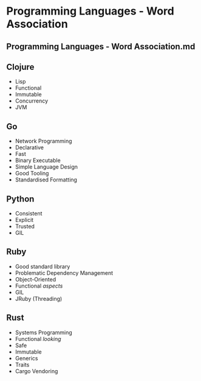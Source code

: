 # Programming Languages - Word Association

## Programming Languages - Word Association.md

## Clojure

- Lisp
- Functional
- Immutable
- Concurrency
- JVM

## Go

- Network Programming
- Declarative
- Fast
- Binary Executable
- Simple Language Design
- Good Tooling
- Standardised Formatting

## Python

- Consistent
- Explicit
- Trusted
- GIL

## Ruby

- Good standard library
- Problematic Dependency Management
- Object-Oriented
- Functional _aspects_
- GIL
- JRuby (Threading)

## Rust

- Systems Programming
- Functional _looking_
- Safe
- Immutable
- Generics
- Traits
- Cargo Vendoring

